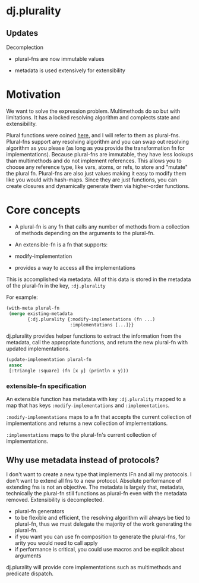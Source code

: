 # dj.plurality

## Updates

Decomplection

- plural-fns are now immutable values

- metadata is used extensively for extensibility

# Motivation

We want to solve the expression problem. Multimethods do so but with limitations. It has a locked resolving algorithm and complects state and extensibility.

Plural functions were coined [here](https://groups.google.com/forum/?fromgroups=#!topic/clojure/KC-zfUE1rXk), and I will refer to them as plural-fns. Plural-fns support any resolving algorithm and you can swap out resolving algorithm as you please (as long as you provide the transformation fn for implementations). Because plural-fns are immutable, they have less lookups than multimethods and do not implement references. This allows you to choose any reference type, like vars, atoms, or refs, to store and "mutate" the plural fn. Plural-fns are also just values making it easy to modify them like you would with hash-maps. Since they are just functions, you can create closures and dynamically generate them via higher-order functions.

# Core concepts

- A plural-fn is any fn that calls any number of methods from a collection of methods depending on the arguments to the plural-fn.

- An extensible-fn is a fn that supports:
 - modify-implementation
 - provides a way to access all the implementations

This is accomplished via metadata. All of this data is stored in the metadata of the plural-fn in the key, `:dj.plurality`

For example:

```lisp
(with-meta plural-fn
 (merge existing-metadata
        {:dj.plurality {:modify-implementations (fn ...)
                        :implementations [...]}}
```

dj.plurality provides helper functions to extract the information from the metadata, call the appropriate functions, and return the new plural-fn with updated implementations.

```lisp
(update-implementation plural-fn
 assoc
 [:triangle :square] (fn [x y] (println x y)))
```

### extensible-fn specification

An extensible function has metadata with key `:dj.plurality` mapped to a map that has keys `:modify-implementations` and `:implementations`.

`:modify-implementations` maps to a fn that accepts the current collection of implementations and returns a new collection of implementations.

`:implementations` maps to the plural-fn's current collection of implementations.

## Why use metadata instead of protocols?

I don't want to create a new type that implements IFn and all my protocols. I don't want to extend all fns to a new protocol. Absolute performance of extending fns is not an objective. The metadata is largely that, metadata, technically the plural-fn still functions as plural-fn even with the metadata removed. Extensibility is decomplected.

- plural-fn generators
 - to be flexible and efficient, the resolving algorithm will always be tied to plural-fn, thus we must delegate the majority of the work generating the plural-fn.
 - if you want you can use fn composition to generate the plural-fns, for arity you would need to call apply
 - if performance is critical, you could use macros and be explicit about arguments

dj.plurality will provide core implementations such as multimethods and predicate dispatch.
